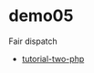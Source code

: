 # demo05

Fair dispatch

- [tutorial-two-php](https://www.rabbitmq.com/tutorials/tutorial-two-php.html)